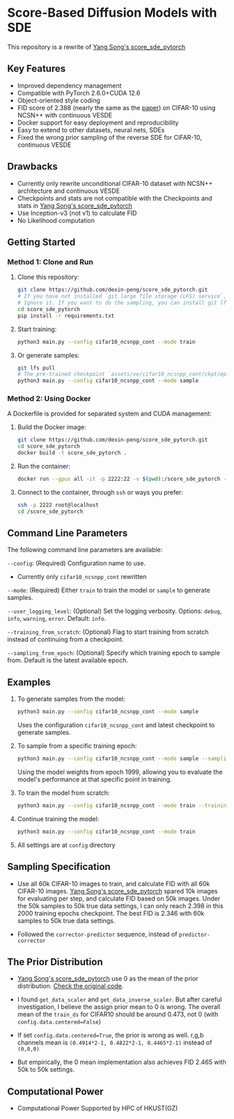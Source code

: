 # Score-Based Diffusion Models with SDE

This repository is a rewrite of [Yang Song's score_sde_pytorch](https://github.com/yang-song/score_sde_pytorch)

## Key Features

- Improved dependency management
- Compatible with PyTorch 2.6.0+CUDA 12.6
- Object-oriented style coding
- FID score of 2.388 (nearly the same as the [paper](https://arxiv.org/abs/2011.13456)) on CIFAR-10 using NCSN++ with continuous VESDE
- Docker support for easy deployment and reproducibility
- Easy to extend to other datasets, neural nets, SDEs
- Fixed the wrong prior sampling of the reverse SDE for CIFAR-10, continuous VESDE

## Drawbacks

- Currently only rewrite unconditional CIFAR-10 dataset with NCSN++ architecture and continuous VESDE
- Checkpoints and stats are not compatible with the Checkpoints and stats in [Yang Song's score_sde_pytorch](https://github.com/yang-song/score_sde_pytorch)
- Use Inception-v3 (not v1) to calculate FID
- No Likelihood computation

## Getting Started

### Method 1: Clone and Run

1. Clone this repository:
   ```bash
   git clone https://github.com/dexin-peng/score_sde_pytorch.git
   # If you have not installed `git large file storage (LFS) service`, You may get the error `Downloading assets/ve/cifar10_ncsnpp_cont/ckpt/epoch_1999.pth (1.3 GB) Error downloading object:` 
   # Ignore it. If you want to do the sampling, you can install git lfs after `git clone`, and at that time run `git lfs pull`
   cd score_sde_pytorch
   pip install -r requirements.txt
   ```

2. Start training:
   ```bash
   python3 main.py --config cifar10_ncsnpp_cont --mode train
   ```

3. Or generate samples:
   ```bash
   git lfs pull
   # The pre-trained checkpoint `assets/ve/cifar10_ncsnpp_cont/ckpt/epoch_1999.pth` and the stats of CIFAR-10 `data/CIFAR10.npz`
   python3 main.py --config cifar10_ncsnpp_cont --mode sample
   ```

### Method 2: Using Docker

A Dockerfile is provided for separated system and CUDA management:

1. Build the Docker image:
   ```bash
   git clone https://github.com/dexin-peng/score_sde_pytorch.git
   cd score_sde_pytorch
   docker build -t score_sde_pytorch .
   ```

2. Run the container:
   ```bash
   docker run --gpus all -it -p 2222:22 -v $(pwd):/score_sde_pytorch -v ~/.ssh/id_rsa.pub:/root/.ssh/authorized_keys -d score_sde_pytorch
   ```

3. Connect to the container, through `ssh` or ways you prefer:
   ```bash
   ssh -p 2222 root@localhost
   cd /score_sde_pytorch
   ```

## Command Line Parameters

The following command line parameters are available:

`--config`: (Required) Configuration name to use.

- Currently only `cifar10_ncsnpp_cont` rewritten

`--mode`: (Required) Either `train` to train the model or `sample` to generate samples.

`--user_logging_level`: (Optional) Set the logging verbosity. Options: `debug`, `info`, `warning`, `error`. Default: `info`.

`--training_from_scratch`: (Optional) Flag to start training from scratch instead of continuing from a checkpoint.

`--sampling_from_epoch`: (Optional) Specify which training epoch to sample from. Default is the latest available epoch.

## Examples

1. To generate samples from the model:
   ```bash
   python3 main.py --config cifar10_ncsnpp_cont --mode sample
   ```
   Uses the configuration `cifar10_ncsnpp_cont` and latest checkpoint to generate samples.

2. To sample from a specific training epoch:
   ```bash
   python3 main.py --config cifar10_ncsnpp_cont --mode sample --sampling_from_epoch 1999
   ```
   Using the model weights from epoch 1999, allowing you to evaluate the model's performance at that specific point in training.

3. To train the model from scratch:
   ```bash
   python3 main.py --config cifar10_ncsnpp_cont --mode train --training_from_scratch
   ```

4. Continue training the model:
   ```bash
   python3 main.py --config cifar10_ncsnpp_cont --mode train
   ```

5. All settings are at `config` directory


## Sampling Specification

- Use all 60k CIFAR-10 images to train, and calculate FID with all 60k CIFAR-10 images. [Yang Song's score_sde_pytorch](https://github.com/yang-song/score_sde_pytorch) spared 10k images for evaluating per step, and calculate FID based on 50k images. Under the 50k samples to 50k true data settings, I can only reach 2.398 in this 2000 training epochs checkpoint. The best FID is 2.346 with 60k samples to 50k true data settings.

- Followed the `corrector-predictor` sequence, instead of `predictor-corrector`

## The Prior Distribution

- [Yang Song's score_sde_pytorch](https://github.com/yang-song/score_sde_pytorch) use 0 as the mean of the prior distribution. [Check the original code](https://github.com/yang-song/score_sde_pytorch/blob/cb1f359f4aadf0ff9a5e122fe8fffc9451fd6e44/sde_lib.py#L238).

- I found `get_data_scaler` and `get_data_inverse_scaler`. But after careful investigation, I believe the assign prior mean to 0 is wrong. The overall mean of the `train_ds` for CIFAR10 should be around 0.473, not 0 (with `config.data.centered=False`)

- If set `config.data.centered=True`, the prior is wrong as well. r,g,b channels mean is `(0.4914*2-1, 0.4822*2-1, 0.4465*2-1)` instead of `(0,0,0)`

- But empirically, the 0 mean implementation also achieves FID 2.465 with 50k to 50k settings.

## Computational Power

- Computational Power Supported by HPC of HKUST(GZ)
